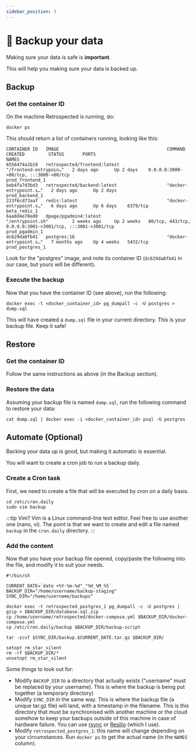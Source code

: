 ```yaml
---
sidebar_position: 3
---
```


# 💾 Backup your data

Making sure your data is safe is **important**.

This will help you making sure your data is backed up.

## Backup

### Get the container ID

On the machine Retrospected is running, do:

```shell
docker ps
```

This should return a list of containers running, looking like this:

```shell
CONTAINER ID   IMAGE                                         COMMAND                  CREATED         STATUS       PORTS                                                                                      NAMES
6556474a1b19   retrospected/frontend:latest                  "/frontend-entrypoin…"   2 days ago      Up 2 days    0.0.0.0:3000->80/tcp, :::3000->80/tcp                                                      prod_frontend_1
beb4fa7d3bd3   retrospected/backend:latest                   "docker-entrypoint.s…"   2 days ago      Up 2 days                                                                                               prod_backend_1
223f6cd73aaf   redis:latest                                  "docker-entrypoint.s…"   6 days ago      Up 6 days    6379/tcp                                                                                   beta_redis_1
6aa8d4e70ed0   dpage/pgadmin4:latest                         "/entrypoint.sh"         2 weeks ago     Up 2 weeks   80/tcp, 443/tcp, 0.0.0.0:3001->3001/tcp, :::3001->3001/tcp                                 prod_pgadmin_1
dc629da8fb41   postgres:16                                   "docker-entrypoint.s…"   7 months ago    Up 4 weeks   5432/tcp                                                                                   prod_postgres_1
```

Look for the "postgres" image, and note its container ID (`dc629da8fb41` in our case, but yours will be different).

### Execute the backup

Now that you have the container ID (see above), run the following:

```shell
docker exec -t <docker_container_id> pg_dumpall -c -U postgres > dump.sql
```

This will have created a `dump.sql` file in your current directory. This is your backup file. Keep it safe!

## Restore

### Get the container ID

Follow the same instructions as above (in the Backup section).

### Restore the data

Assuming your backup file is named `dump.sql`, run the following command to restore your data:

```shell
cat dump.sql | docker exec -i <docker_container_id> psql -U postgres
```

## Automate (Optional)

Backing your data up is good, but making it automatic is essential.

You will want to create a cron job to run a backup daily.

### Create a Cron task

First, we need to create a file that will be executed by cron on a daily basis.

```shell
cd /etc/cron.daily
sudo vim backup
```

:::tip Vim?
Vim is a Linux command-line text editor. Feel free to use another one (nano, vi). The point is that we want to create and edit a file named `backup` in the `cron.daily` directory.
:::

### Add the content

Now that you have your backup file opened, copy/paste the following into the file, and modify it to suit your needs.

```shell
#!/bin/sh

CURRENT_DATE=`date +%Y-%m-%d"_"%H_%M_%S`
BACKUP_DIR="/home/username/backup-staging"
SYNC_DIR="/home/username/backups"

docker exec -t retrospected_postgres_1 pg_dumpall -c -U postgres | gzip > $BACKUP_DIR/database.sql.zip
cp /home/username/retrospected/docker-compose.yml $BACKUP_DIR/docker-compose.yml
cp /etc/cron.daily/backup $BACKUP_DIR/backup-script

tar -zcvf $SYNC_DIR/backup.$CURRENT_DATE.tar.gz $BACKUP_DIR/

setopt rm_star_silent
rm -rf $BACKUP_DIR/*
unsetopt rm_star_silent
```

Some things to look out for:

- Modify `BACKUP_DIR` to a directory that actually exists ("username" must be replaced by your username). This is where the backup is being put together (a temporary directory)
- Modify `SYNC_DIR` in the same way. This is where the backup file (a unique tar.gz file) will land, with a timestamp in the filename. This is this directory that must be synchronised with another machine or the cloud somehow to keep your backups outside of this machine in case of hardware failure. You can use [rsync](https://www.digitalocean.com/community/tutorials/how-to-use-rsync-to-sync-local-and-remote-directories) or [Resilio](https://www.resilio.com/individuals/) (which I use).
- Modify `retrospected_postgres_1`: this name will change depending on your circumstances. Run `docker ps` to get the actual name (in the `NAMES` column).
